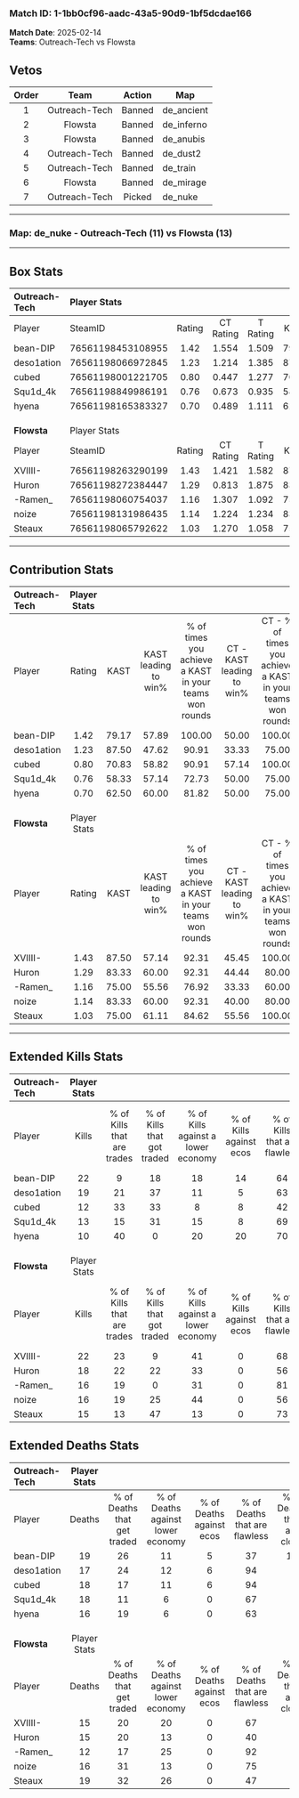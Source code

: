 ### Match ID: 1-1bb0cf96-aadc-43a5-90d9-1bf5dcdae166  
**Match Date**: 2025-02-14  
**Teams**: Outreach-Tech vs Flowsta  

## Vetos  

| Order | Team | Action | Map |
| :---: | :--: | :----: | --- |
| 1 | Outreach-Tech | Banned | de_ancient |
| 2 | Flowsta | Banned | de_inferno |
| 3 | Flowsta | Banned | de_anubis |
| 4 | Outreach-Tech | Banned | de_dust2 |
| 5 | Outreach-Tech | Banned | de_train |
| 6 | Flowsta | Banned | de_mirage |
| 7 | Outreach-Tech | Picked | de_nuke |

---  

### **Map**: de_nuke - Outreach-Tech (11) vs Flowsta (13)  
---  

## Box Stats  

| **Outreach-Tech** | Player Stats      |        |           |          |       |       |       |         |        |      |     |
| :- | :- | :-: | :-: | :-: | :-: | :-: | :-: | :-: | :-: | :-: | :-: |
| Player            | SteamID           | Rating | CT Rating | T Rating | KAST  |  ADR  | Kills | Assists | Deaths | K/D  | HS% |
| bean-DIP          | 76561198453108955 |  1.42  |   1.554   |  1.509   | 79.17 | 117.9 |  22   |    8    |   19   | 1.16 | 50  |
| deso1ation        | 76561198066972845 |  1.23  |   1.214   |  1.385   | 87.50 | 68.0  |  19   |    2    |   17   | 1.12 | 26  |
| cubed             | 76561198001221705 |  0.80  |   0.447   |  1.277   | 70.83 | 53.3  |  12   |    5    |   18   | 0.67 | 41  |
| Squ1d_4k          | 76561198849986191 |  0.76  |   0.673   |  0.935   | 58.33 | 62.1  |  13   |    1    |   18   | 0.72 | 69  |
| hyena             | 76561198165383327 |  0.70  |   0.489   |  1.111   | 62.50 | 48.0  |  10   |    5    |   16   | 0.63 | 60  |
|                   |                   |        |           |          |       |       |       |         |        |      |     |
|                   |                   |        |           |          |       |       |       |         |        |      |     |
|                   |                   |        |           |          |       |       |       |         |        |      |     |
| **Flowsta**       | Player Stats      |        |           |          |       |       |       |         |        |      |     |
| Player            | SteamID           | Rating | CT Rating | T Rating | KAST  |  ADR  | Kills | Assists | Deaths | K/D  | HS% |
| XVIIII-           | 76561198263290199 |  1.43  |   1.421   |  1.582   | 87.50 | 80.6  |  22   |    4    |   15   | 1.47 | 36  |
| Huron             | 76561198272384447 |  1.29  |   0.813   |  1.875   | 83.33 | 87.7  |  18   |    7    |   15   | 1.20 | 55  |
| -Ramen_           | 76561198060754037 |  1.16  |   1.307   |  1.092   | 75.00 | 71.3  |  16   |    2    |   12   | 1.33 | 56  |
| noize             | 76561198131986435 |  1.14  |   1.224   |  1.234   | 83.33 | 69.1  |  16   |    6    |   16   | 1.00 | 50  |
| Steaux            | 76561198065792622 |  1.03  |   1.270   |  1.058   | 75.00 | 83.0  |  15   |    9    |   19   | 0.79 | 33  |
---  

## Contribution Stats  

| **Outreach-Tech** | Player Stats |       |                      |                                                        |                           |                                                             |                          |                                                            |
| :- | :-: | :-: | :-: | :-: | :-: | :-: | :-: | :-: |
| Player            |    Rating    | KAST  | KAST leading to win% | % of times you achieve a KAST in your teams won rounds | CT - KAST leading to win% | CT - % of times you achieve a KAST in your teams won rounds | T - KAST leading to win% | T - % of times you achieve a KAST in your teams won rounds |
| bean-DIP          |     1.42     | 79.17 |        57.89         |                         100.00                         |           50.00           |                           100.00                            |          63.64           |                           100.00                           |
| deso1ation        |     1.23     | 87.50 |        47.62         |                         90.91                          |           33.33           |                            75.00                            |          58.33           |                           100.00                           |
| cubed             |     0.80     | 70.83 |        58.82         |                         90.91                          |           57.14           |                           100.00                            |          60.00           |                           85.71                            |
| Squ1d_4k          |     0.76     | 58.33 |        57.14         |                         72.73                          |           50.00           |                            75.00                            |          62.50           |                           71.43                            |
| hyena             |     0.70     | 62.50 |        60.00         |                         81.82                          |           50.00           |                            75.00                            |          66.67           |                           85.71                            |
|                   |              |       |                      |                                                        |                           |                                                             |                          |                                                            |
|                   |              |       |                      |                                                        |                           |                                                             |                          |                                                            |
|                   |              |       |                      |                                                        |                           |                                                             |                          |                                                            |
| **Flowsta**       | Player Stats |       |                      |                                                        |                           |                                                             |                          |                                                            |
| Player            |    Rating    | KAST  | KAST leading to win% | % of times you achieve a KAST in your teams won rounds | CT - KAST leading to win% | CT - % of times you achieve a KAST in your teams won rounds | T - KAST leading to win% | T - % of times you achieve a KAST in your teams won rounds |
| XVIIII-           |     1.43     | 87.50 |        57.14         |                         92.31                          |           45.45           |                           100.00                            |          70.00           |                           87.50                            |
| Huron             |     1.29     | 83.33 |        60.00         |                         92.31                          |           44.44           |                            80.00                            |          72.73           |                           100.00                           |
| -Ramen_           |     1.16     | 75.00 |        55.56         |                         76.92                          |           33.33           |                            60.00                            |          77.78           |                           87.50                            |
| noize             |     1.14     | 83.33 |        60.00         |                         92.31                          |           40.00           |                            80.00                            |          80.00           |                           100.00                           |
| Steaux            |     1.03     | 75.00 |        61.11         |                         84.62                          |           55.56           |                           100.00                            |          66.67           |                           75.00                            |
---  

## Extended Kills Stats  

| **Outreach-Tech** | Player Stats |                            |                            |                                    |                         |                              |                                 |                                       |                    |           |
| :- | :-: | :-: | :-: | :-: | :-: | :-: | :-: | :-: | :-: | :-: |
| Player            |    Kills     | % of Kills that are trades | % of Kills that got traded | % of Kills against a lower economy | % of Kills against ecos | % of Kills that are flawless | % of Kills that are close duels | % of Kills that are assisted by flash | Pistol Round Kills | AWP Kills |
| bean-DIP          |      22      |             9              |             18             |                 18                 |           14            |              64              |                5                |                   0                   |         0          |     6     |
| deso1ation        |      19      |             21             |             37             |                 11                 |            5            |              63              |                5                |                   0                   |         5          |     2     |
| cubed             |      12      |             33             |             33             |                 8                  |            8            |              42              |                8                |                   0                   |         0          |     0     |
| Squ1d_4k          |      13      |             15             |             31             |                 15                 |            8            |              69              |                0                |                   0                   |         0          |     0     |
| hyena             |      10      |             40             |             0              |                 20                 |           20            |              70              |                0                |                  10                   |         0          |     2     |
|                   |              |                            |                            |                                    |                         |                              |                                 |                                       |                    |           |
|                   |              |                            |                            |                                    |                         |                              |                                 |                                       |                    |           |
|                   |              |                            |                            |                                    |                         |                              |                                 |                                       |                    |           |
| **Flowsta**       | Player Stats |                            |                            |                                    |                         |                              |                                 |                                       |                    |           |
| Player            |    Kills     | % of Kills that are trades | % of Kills that got traded | % of Kills against a lower economy | % of Kills against ecos | % of Kills that are flawless | % of Kills that are close duels | % of Kills that are assisted by flash | Pistol Round Kills | AWP Kills |
| XVIIII-           |      22      |             23             |             9              |                 41                 |            0            |              68              |                5                |                   5                   |         0          |     2     |
| Huron             |      18      |             22             |             22             |                 33                 |            0            |              56              |                0                |                   0                   |         0          |     0     |
| -Ramen_           |      16      |             19             |             0              |                 31                 |            0            |              81              |               13                |                   0                   |         6          |     0     |
| noize             |      16      |             19             |             25             |                 44                 |            0            |              56              |                6                |                   6                   |         0          |     1     |
| Steaux            |      15      |             13             |             47             |                 13                 |            0            |              73              |                0                |                   7                   |         0          |     0     |
## Extended Deaths Stats  

| **Outreach-Tech** | Player Stats |                             |                                   |                          |                               |                            |                           |               |
| :- | :-: | :-: | :-: | :-: | :-: | :-: | :-: | :-: |
| Player            |    Deaths    | % of Deaths that get traded | % of Deaths against lower economy | % of Deaths against ecos | % of Deaths that are flawless | % of Deaths that are close | % of Deaths while blinded | Deaths to AWP |
| bean-DIP          |      19      |             26              |                11                 |            5             |              37               |             11             |             5             |       0       |
| deso1ation        |      17      |             24              |                12                 |            6             |              94               |             0              |             6             |       1       |
| cubed             |      18      |             17              |                11                 |            6             |              94               |             0              |             0             |       2       |
| Squ1d_4k          |      18      |             11              |                 6                 |            0             |              67               |             6              |             6             |       3       |
| hyena             |      16      |             19              |                 6                 |            0             |              63               |             6              |             0             |       0       |
|                   |              |                             |                                   |                          |                               |                            |                           |               |
|                   |              |                             |                                   |                          |                               |                            |                           |               |
|                   |              |                             |                                   |                          |                               |                            |                           |               |
| **Flowsta**       | Player Stats |                             |                                   |                          |                               |                            |                           |               |
| Player            |    Deaths    | % of Deaths that get traded | % of Deaths against lower economy | % of Deaths against ecos | % of Deaths that are flawless | % of Deaths that are close | % of Deaths while blinded | Deaths to AWP |
| XVIIII-           |      15      |             20              |                20                 |            0             |              67               |             0              |             0             |       1       |
| Huron             |      15      |             20              |                13                 |            0             |              40               |             7              |             0             |       2       |
| -Ramen_           |      12      |             17              |                25                 |            0             |              92               |             0              |             0             |       0       |
| noize             |      16      |             31              |                13                 |            0             |              75               |             6              |             0             |       2       |
| Steaux            |      19      |             32              |                26                 |            0             |              47               |             5              |             5             |       0       |
